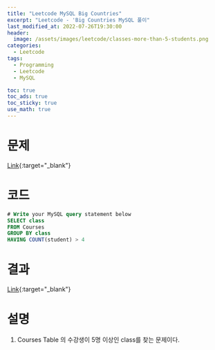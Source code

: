 ```yaml
---
title: "Leetcode MySQL Big Countries"
excerpt: "Leetcode - 'Big Countries MySQL 풀이"
last_modified_at: 2022-07-26T19:30:00
header:
  image: /assets/images/leetcode/classes-more-than-5-students.png
categories:
  - Leetcode
tags:
  - Programming
  - Leetcode
  - MySQL

toc: true
toc_ads: true
toc_sticky: true
use_math: true
---
```

# 문제
[Link](https://leetcode.com/problems/classes-more-than-5-students/){:target="_blank"}

# 코드
```sql
# Write your MySQL query statement below
SELECT class
FROM Courses
GROUP BY class
HAVING COUNT(student) > 4
```

# 결과
[Link](https://leetcode.com/submissions/detail/757135715/){:target="_blank"}

# 설명
1. Courses Table 의 수강생이 5명 이상인 class를 찾는 문제이다.